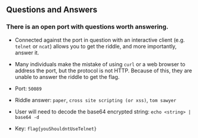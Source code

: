## Questions and Answers
### There is an open port with questions worth answering.

- Connected against the port in question with an interactive client (e.g. `telnet` or `ncat`) allows you to get the riddle, and more importantly, answer it.
- Many individuals make the mistake of using `curl` or a web browser to address the port, but the protocol is not HTTP. Because of this, they are unable to answer the riddle to get the flag.

- Port: `50089`
- Riddle answer: `paper`, `cross site scripting (or xss)`, `tom sawyer`
- User will need to decode the base64 encrypted string: `echo <string> | base64 -d`
- Key: ```flag{youShouldntUseTelnet}```
